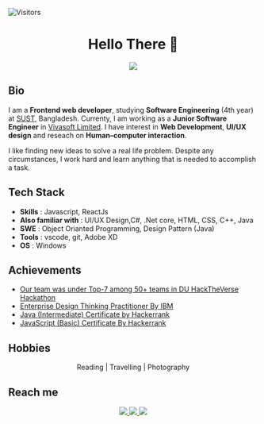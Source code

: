 ![Visitors](https://visitor-badge.glitch.me/badge?page_id=sania51)
<h1 align='center'>Hello There 👋 </h1>

<p align='center'>
 <img src="https://github-readme-stats.vercel.app/api?username=sania51" >
<p/>

## Bio

I am a **Frontend web developer**, studying **Software Engineering** (4th year) at [SUST](https://www.sust.edu/), Bangladesh. Currenty, I am working as a **Junior Software Engineer** in [Vivasoft Limited](https://www.vivasoftltd.com/). I have interest in **Web Development**, **UI/UX design** and reseach on **Human–computer interaction**.

I like finding new ideas to solve a real life problem. Despite any circumstances, I work
hard and learn anything that is needed to accomplish a task.

## Tech Stack

- **Skills** : Javascript, ReactJs
- **Also familiar with** : UI/UX Design,C#, .Net core, HTML, CSS, C++, Java
- **SWE** : Object Orianted Programming, Design Pattern (Java)
- **Tools** : vscode, git, Adobe XD
- **OS** : Windows


## Achievements

- [Our team was under Top-7 among 50+ teams in DU HackTheVerse Hackathon](https://drive.google.com/file/d/1RM2r9hJ1-sbtT2mvfoCXvGHqQxLVfI_6/view)
- [Enterprise Design Thinking Practitioner By IBM](https://www.credly.com/badges/c0405ba7-859f-4e65-8816-44ebefeeb378)
- [Java (Intermediate) Certificate by Hackerrank](https://www.hackerrank.com/certificates/eb55c33ce3dd)
- [JavaScript (Basic) Certificate By Hackerrank](https://www.hackerrank.com/certificates/211963eb1923)

## Hobbies 

<p align='center'> Reading | Travelling | Photography </p>

## Reach me

<p align='center'>
 <a href = "mailto:proshirahman@gmail.com" > <img src="https://img.shields.io/badge/--email?label=E-mail&logo=microsoft-outlook&style=social" > </a> 
 <a href = "https://www.linkedin.com/in/proshi" > <img src="https://img.shields.io/badge/--linkedin?label=LinkedIn&logo=LinkedIn&style=social" > </a> 
 <a href = "https://www.facebook.com/proshiii" > <img src="https://img.shields.io/badge/--facebook?label=Facebook&logo=Facebook-outlook&style=social" > </a> 

<p/>
